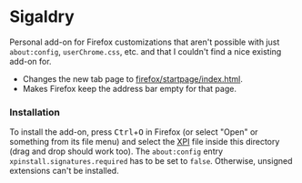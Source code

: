 # Sigaldry

Personal add-on for Firefox customizations that aren't possible with just `about:config`,
`userChrome.css`, etc. and that I couldn't find a nice existing add-on for.
*   Changes the new tab page to
[firefox/startpage/index.html](firefox/startpage/index.html).
*   Makes Firefox keep the address bar empty for that page.

### Installation

To install the add-on, press <kbd>Ctrl</kbd>+<kbd>O</kbd> in Firefox (or select "Open" or
something from its file menu) and select the
[XPI](https://en.wikipedia.org/wiki/XPInstall) file inside this directory (drag and drop
should work too).  The `about:config` entry `xpinstall.signatures.required` has to be set
to `false`.  Otherwise, unsigned extensions can't be installed.

<!-- vim: set tw=90 sts=-1 sw=4 et spell: -->

